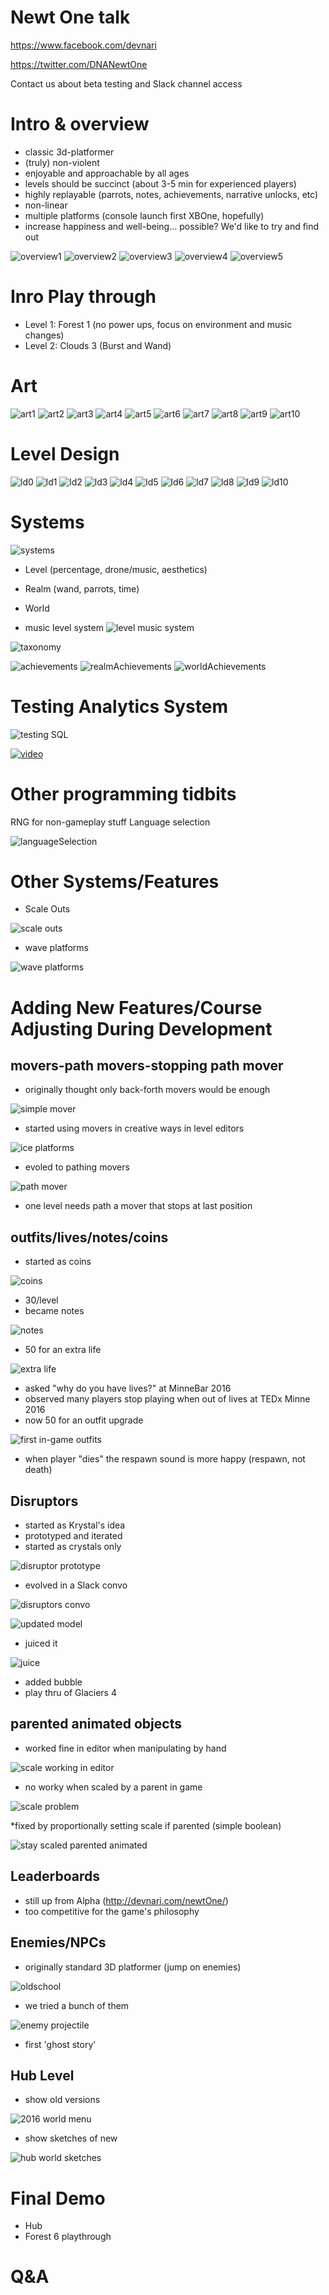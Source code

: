 Newt One talk
=============
https://www.facebook.com/devnari

https://twitter.com/DNANewtOne

Contact us about beta testing and Slack channel access

Intro & overview
================
* classic 3d-platformer
* (truly) non-violent
* enjoyable and approachable by all ages
* levels should be succinct (about 3-5 min for experienced players)
* highly replayable (parrots, notes, achievements, narrative unlocks, etc)
* non-linear
* multiple platforms (console launch first XBOne, hopefully)
* increase happiness and well-being... possible? We'd like to try and find out

![overview1](http://i.imgur.com/MpIJKl1.png)
![overview2](http://i.imgur.com/Oixz9bp.png)
![overview3](http://i.imgur.com/JLFom32.png)
![overview4](http://i.imgur.com/oRAPyaJ.png)
![overview5](http://i.imgur.com/BzJid9S.png)

Inro Play through
====================
* Level 1: Forest 1 (no power ups, focus on environment and music changes)
* Level 2: Clouds 3 (Burst and Wand)

Art
===

![art1](slides/art1.png)
![art2](slides/art2.png)
![art3](slides/art3.png)
![art4](slides/art4.png)
![art5](slides/art5.png)
![art6](slides/art6.png)
![art7](slides/art7.png)
![art8](slides/art8.png)
![art9](slides/art9.png)
![art10](slides/art10.png)

Level Design
============

![ld0](slides/LD0.png)
![ld1](slides/LD1.png)
![ld2](slides/LD2.png)
![ld3](slides/LD3.png)
![ld4](slides/LD4.png)
![ld5](slides/LD5.png)
![ld6](slides/LD6.png)
![ld7](slides/LD7.png)
![ld8](slides/LD8.png)
![ld9](slides/LD9.png)
![ld10](slides/LD10.png)

Systems
=======
![systems](http://i.imgur.com/MAmIL20.png)

* Level (percentage, drone/music, aesthetics)
* Realm (wand, parrots, time)
* World

* music level system
![level music system](http://i.imgur.com/xkYgI2E.png)

![taxonomy](slides/taxonomy.png)

![achievements](slides/achievementsPlan.png)
![realmAchievements](slides/realmAchievements.jpg)
![worldAchievements](slides/worldAchievements.jpg)

Testing Analytics System
========================
![testing SQL](http://i.imgur.com/G2FvnRj.png)

[![video](http://i.imgur.com/ybjPXn1.png)](https://youtu.be/NrIpgW_MOdE)

Other programming tidbits
====

RNG for non-gameplay stuff
Language selection

![languageSelection](slides/languageOptions.png)

Other Systems/Features
======================
* Scale Outs

![scale outs](http://i.giphy.com/6NFa2QCk5kcSc.gif)

* wave platforms

![wave platforms](http://i.giphy.com/iIr3m6MgfUjPG.gif)


Adding New Features/Course Adjusting During Development
=======================================================
movers-path movers-stopping path mover
-------------------------------------
* originally thought only back-forth movers would be enough

![simple mover](http://i.giphy.com/wJBvOcuQGQ4wM.gif)

* started using movers in creative ways in level editors

![ice platforms](http://i.giphy.com/ao8jlGusmfFPq.gif)

* evoled to pathing movers

![path mover](http://i.giphy.com/12VgkJtVNatuhi.gif)

* one level needs path a mover that stops at last position


outfits/lives/notes/coins
-------------------------
* started as coins

![coins](http://i.imgur.com/IzUyEZX.gif)

* 30/level
* became notes

![notes](http://i.giphy.com/zmgRgFI3Xtvj2.gif)

* 50 for an extra life

![extra life](http://i.giphy.com/cB4ukcrbK9lfi.gif)

* asked "why do you have lives?" at MinneBar 2016
* observed many players stop playing when out of lives at TEDx Minne 2016
* now 50 for an outfit upgrade

![first in-game outfits](http://i.imgur.com/YWOoPvt.png)

* when player "dies" the respawn sound is more happy (respawn, not death)

Disruptors
----------
* started as Krystal's idea
* prototyped and iterated
* started as crystals only

![disruptor prototype](http://i.giphy.com/1O56HXGkmcNUI.gif)
* evolved in a Slack convo

![disruptors convo](http://i.imgur.com/EYEMZZh.png)

![updated model](http://i.giphy.com/PqKEG8xOsARva.gif)
* juiced it

![juice](http://i.giphy.com/whuC8e1GX7xx6.gif)
* added bubble
* play thru of Glaciers 4

parented animated objects
-------------------------
* worked fine in editor when manipulating by hand

![scale working in editor](http://i.giphy.com/RBpLTzTUL0b6M.gif)

* no worky when scaled by a parent in game

![scale problem](http://i.giphy.com/GpWpa0Tt08xaM.gif)

*fixed by proportionally setting scale if parented (simple boolean)

![stay scaled parented animated](http://i.giphy.com/DfqrrS1ZR3ZC.gif)

Leaderboards
------------
* still up from Alpha (http://devnari.com/newtOne/)
* too competitive for the game's philosophy

Enemies/NPCs
------------
* originally standard 3D platformer (jump on enemies)

![oldschool](http://i.giphy.com/kMKAzu88RozbW.gif)

* we tried a bunch of them

![enemy projectile](http://i.giphy.com/ypsGwe0VutBHG.gif)

* first 'ghost story'

Hub Level
---------
* show old versions

![2016 world menu](http://i.imgur.com/bD1A4RX.png)

* show sketches of new

![hub world sketches](http://i.imgur.com/B8R6jv7.jpg)

Final Demo
==========
* Hub
* Forest 6 playthrough

Q&A
===
